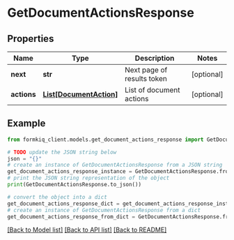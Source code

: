 # GetDocumentActionsResponse


## Properties

Name | Type | Description | Notes
------------ | ------------- | ------------- | -------------
**next** | **str** | Next page of results token | [optional] 
**actions** | [**List[DocumentAction]**](DocumentAction.md) | List of document actions | [optional] 

## Example

```python
from formkiq_client.models.get_document_actions_response import GetDocumentActionsResponse

# TODO update the JSON string below
json = "{}"
# create an instance of GetDocumentActionsResponse from a JSON string
get_document_actions_response_instance = GetDocumentActionsResponse.from_json(json)
# print the JSON string representation of the object
print(GetDocumentActionsResponse.to_json())

# convert the object into a dict
get_document_actions_response_dict = get_document_actions_response_instance.to_dict()
# create an instance of GetDocumentActionsResponse from a dict
get_document_actions_response_from_dict = GetDocumentActionsResponse.from_dict(get_document_actions_response_dict)
```
[[Back to Model list]](../README.md#documentation-for-models) [[Back to API list]](../README.md#documentation-for-api-endpoints) [[Back to README]](../README.md)


